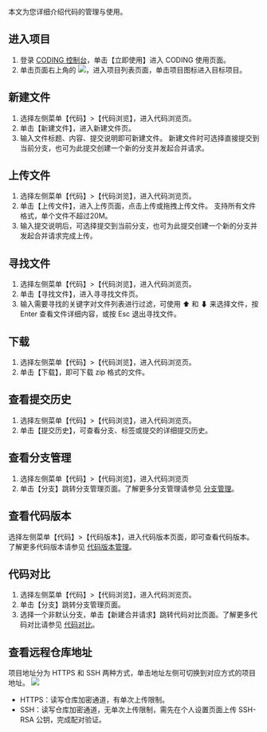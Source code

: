 本文为您详细介绍代码的管理与使用。

## 进入项目
1. 登录 [CODING 控制台](https://console.cloud.tencent.com/coding)，单击【立即使用】进入 CODING 使用页面。
2. 单击页面右上角的 <img src ="https://main.qcloudimg.com/raw/d94a8e60dd3a41d0af07d72ae0e9d70e.png" style ="margin:0">，进入项目列表页面，单击项目图标进入目标项目。


## 新建文件
1. 选择左侧菜单【代码】>【代码浏览】，进入代码浏览页。
2. 单击【新建文件】，进入新建文件页。
3. 输入文件标题、内容、提交说明即可新建文件。
  新建文件时可选择直接提交到当前分支，也可为此提交创建一个新的分支并发起合并请求。

## 上传文件
1. 选择左侧菜单【代码】>【代码浏览】，进入代码浏览页。
2. 单击【上传文件】，进入上传页面，点击上传或拖拽上传文件。
  支持所有文件格式，单个文件不超过20M。
3. 输入提交说明后，可选择提交到当前分支，也可为此提交创建一个新的分支并发起合并请求完成上传。

## 寻找文件
1. 选择左侧菜单【代码】>【代码浏览】，进入代码浏览页。
2. 单击【寻找文件】，进入寻寻找文件页。
3. 输入需要寻找的关键字对文件列表进行过滤，可使用 ⬆ 和 ⬇ 来选择文件，按 Enter 查看文件详细内容，或按 Esc 退出寻找文件。

## 下载
1. 选择左侧菜单【代码】>【代码浏览】，进入代码浏览页。
2. 单击【下载】，即可下载 zip 格式的文件。

## 查看提交历史
1. 选择左侧菜单【代码】>【代码浏览】，进入代码浏览页。
2. 单击【提交历史】，可查看分支、标签或提交的详细提交历史。

## 查看分支管理
1. 选择左侧菜单【代码】>【代码浏览】，进入代码浏览页
2. 单击【分支】跳转分支管理页面。了解更多分支管理请参见 [分支管理](https://cloud.tencent.com/document/product/1112/36785)。

## 查看代码版本
选择左侧菜单【代码】>【代码版本】，进入代码版本页面，即可查看代码版本。了解更多代码版本请参见 [代码版本管理](https://cloud.tencent.com/document/product/1112/36806#.E4.BB.A3.E7.A0.81.E7.89.88.E6.9C.AC.E7.AE.A1.E7.90.86)。

## 代码对比
1. 选择左侧菜单【代码】>【代码浏览】，进入代码浏览页。
2. 单击【分支】跳转分支管理页面。
3. 选择一个非默认分支，单击【新建合并请求】跳转代码对比页面。了解更多代码对比请参见 [代码对比](https://cloud.tencent.com/document/product/1112/36805#.E4.BB.A3.E7.A0.81.E5.AF.B9.E6.AF.94)。

## 查看远程仓库地址
项目地址分为 HTTPS 和 SSH 两种方式，单击地址左侧可切换到对应方式的项目地址。
![](https://main.qcloudimg.com/raw/d5dcfb142e85518da93d94c59949489c.png)
- HTTPS：读写仓库加密通道，有单次上传限制。
- SSH：读写仓库加密通道，无单次上传限制，需先在个人设置页面上传 SSH-RSA 公钥，完成配对验证。
